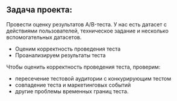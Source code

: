 ## Задача проекта:

Провести оценку результатов A/B-теста. У нас есть датасет с действиями пользователей, техническое задание и несколько вспомогательных датасетов.

- Оценим корректность проведения теста
- Проанализируем результаты теста

  
Чтобы оценить корректность проведения теста, проверим:

- пересечение тестовой аудитории с конкурирующим тестом
- совпадение теста и маркетинговых событий 
- другие проблемы временных границ теста.
